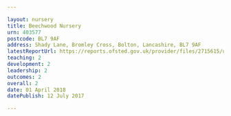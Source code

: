 ```yaml
---

layout: nursery
title: Beechwood Nursery
urn: 403577
postcode: BL7 9AF
address: Shady Lane, Bromley Cross, Bolton, Lancashire, BL7 9AF
latestReportUrl: https://reports.ofsted.gov.uk/provider/files/2715615/urn/403577.pdf
teaching: 2
development: 2
leadership: 2
outcomes: 2
overall: 2
date: 01 April 2018 
datePublish: 12 July 2017

---
```

